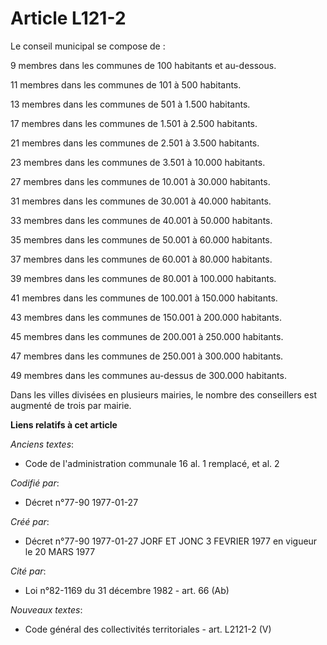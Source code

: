 # Article L121-2

Le conseil municipal se compose de :

9 membres dans les communes de 100 habitants et au-dessous.

11 membres dans les communes de     101 à     500 habitants.

13 membres dans les communes de     501 à   1.500 habitants.

17 membres dans les communes de   1.501 à   2.500 habitants.

21 membres dans les communes de   2.501 à   3.500 habitants.

23 membres dans les communes de   3.501 à  10.000 habitants.

27 membres dans les communes de  10.001 à  30.000 habitants.

31 membres dans les communes de  30.001 à  40.000 habitants.

33 membres dans les communes de  40.001 à  50.000 habitants.

35 membres dans les communes de  50.001 à  60.000 habitants.

37 membres dans les communes de  60.001 à  80.000 habitants.

39 membres dans les communes de  80.001 à 100.000 habitants.

41 membres dans les communes de 100.001 à 150.000 habitants.

43 membres dans les communes de 150.001 à 200.000 habitants.

45 membres dans les communes de 200.001 à 250.000 habitants.

47 membres dans les communes de 250.001 à 300.000 habitants.

49 membres dans les communes au-dessus de 300.000 habitants.

Dans les villes divisées en plusieurs mairies, le nombre des conseillers est augmenté de trois par mairie.

**Liens relatifs à cet article**

_Anciens textes_:

  - Code de l'administration communale 16 al. 1 remplacé, et al. 2

_Codifié par_:

  - Décret n°77-90 1977-01-27

_Créé par_:

  - Décret n°77-90 1977-01-27 JORF ET JONC 3 FEVRIER 1977 en vigueur le 20 MARS 1977

_Cité par_:

  - Loi n°82-1169 du 31 décembre 1982 - art. 66 (Ab)

_Nouveaux textes_:

  - Code général des collectivités territoriales - art. L2121-2 (V)
